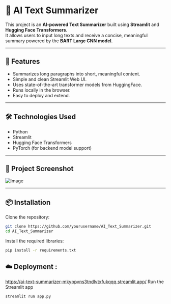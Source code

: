 # 🧠 AI Text Summarizer

This project is an **AI-powered Text Summarizer** built using **Streamlit** and **Hugging Face Transformers**.  
It allows users to input long texts and receive a concise, meaningful summary powered by the **BART Large CNN model**.

---

## 🚀 Features
- Summarizes long paragraphs into short, meaningful content.
- Simple and clean Streamlit Web UI.
- Uses state-of-the-art transformer models from HuggingFace.
- Runs locally in the browser.
- Easy to deploy and extend.

---

## 🛠️ Technologies Used
- Python
- Streamlit
- Hugging Face Transformers
- PyTorch (for backend model support)

---
## 📸 Project Screenshot

![Image](https://github.com/user-attachments/assets/3fa77b20-54cc-4fa4-b33d-5e1ee088b89d)

---


## 📦 Installation

Clone the repository:
```bash
git clone https://github.com/yourusername/AI_Text_Summarizer.git
cd AI_Text_Summarizer

```

Install the required libraries:
```bash
pip install -r requirements.txt

```

## ☁️ Deployment :

https://ai-text-summarizer-mkyppvns3tndlvtxfukqqq.streamlit.app/
Run the Streamlit app
```bash
streamlit run app.py


